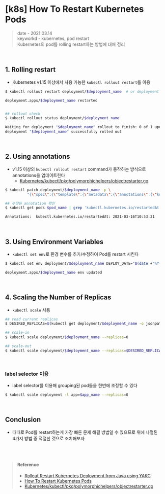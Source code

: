 # [k8s] How To Restart Kubernetes Pods
> date - 2021.03.14  
> keyworkd - kubernetes, pod restart  
> Kubernetes의 pod를 rolling restart하는 방법에 대해 정리  

<br>

## 1. Rolling restart
* Kubernetes v1.15 이상에서 사용 가능한 `kubectl rollout restart`를 이용
```sh
$ kubectl rollout restart deployment/$deployment_name  # or deployment [deployment name]

deployment.apps/$deployment_name restarted


## rollout check
$ kubectl rollout status deployment/$deployment_name

Waiting for deployment "$deployment_name" rollout to finish: 0 of 1 updated replicas are available...
deployment "$deployment_name" successfully rolled out
```


<br>

## 2. Using annotations
* v1.15 이상의 `kubectl rollout restart` command가 동작하는 방식으로 annotations을 업데이트한다
  * [Kubernetes/kubectl/pkg/polymorphichelpers/objectrestarter.go](https://github.com/kubernetes/kubectl/blob/master/pkg/polymorphichelpers/objectrestarter.go#L32)

```sh
$ kubectl patch deployment/$deployment_name -p \
          "{\"spec\":{\"template\":{\"metadata\":{\"annotations\":{\"kubectl.kubernetes.io/restartedAt\":\"$(date +'%Y-%m-%dT%H:%M:%S')\"}}}}}"

## 수정된 annotation 확인
$ kubectl get pods $pod_name | grep 'kubectl.kubernetes.io/restartedAt'

Annotations:  kubectl.kubernetes.io/restartedAt: 2021-03-16T10:53:31
```


<br>

## 3. Using Environment Variables
* `kubectl set env`로 환경 변수를 추가/수정하여 Pod를 restart 시킨다
```sh
$ kubectl set env deployment/$deployment_name DEPLOY_DATE="$(date +'%Y-%m-%dT%H:%M:%S')"  # or deployment [deployment name]

deployment.apps/$deployment_name env updated
```


<br>

## 4. Scaling the Number of Replicas
* `kubectl scale` 사용
```sh
## read current replicas
$ DESIRED_REPLICAS=$(kubectl get deployment/$deployment_name -o jsonpath='{.spec.replicas}')

## scale-in
$ kubectl scale deployment/$deployment_name --replicas=0

## scale-out
$ kubectl scale deployment/$deployment_name --replicas=$DESIRED_REPLICAS
```

<br>

### label selector 이용
* label selector를 이용해 grouping된 pod들을 한번에 조정할 수 있다
```sh
$ kubectl scale deployment -l app=$app_name --replicas=0
```

<br>

## Conclusion
* 때때로 Pod를 restart하는게 가장 빠른 문제 해결 방법일 수 있으므로 위에 나열된 4가지 방법 중 적절한 것으로 조치해보자


<br><br>

> #### Reference
> * [Rollout Restart Kubernetes Deployment from Java using YAKC](https://blog.marcnuri.com/rollout-restart-deployment-from-java/)
> * [How To Restart Kubernetes Pods](https://phoenixnap.com/kb/how-to-restart-kubernetes-pods)
> * [Kubernetes/kubectl/pkg/polymorphichelpers/objectrestarter.go](https://github.com/kubernetes/kubectl/blob/master/pkg/polymorphichelpers/objectrestarter.go#L32)
